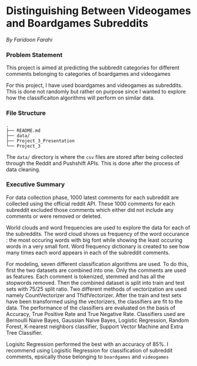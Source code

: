 # Distinguishing Between Videogames and Boardgames Subreddits
_By Faridoon Farahi_

### Problem Statement
This project is aimed at predicting the subbredit categories for different comments belonging to categories of boardgames and videogames

For this project, I have used boardgames and videogames as subreddits. This is done not randomly but rather on purpose since I wanted to explore how the classificaiton algorithms will perform on similar data.



### File Structure
```
.
├── README.md
├── data/
├── Project_3_Presentation
└── Project_3
```

The `data/` directory is where the `csv` files are stored after being collected through the Reddit and Pushshift APIs. This is done after the process of data cleaning.


### Executive Summary
For data collection phase, 1000 latest comments for each subreddit are collected using the official reddit API. These 1000 comments for each subreddit excluded those comments which either did not include any comments or were removed or deleted.

World clouds and word frequencies are used to explore the data for each of the subreddits. The word cloud shows us frequency of the word occurance : the most occuring words with big font while showing the least occuring words in a very small font. Word frequency dictionary is created to see how many times each word appears in each of the subreddit comments.

For modeling, seven different classification algorithms are used. To do this, first the two datasets are combined into one.  Only the comments are used as features. Each comment is tokenized, stemmed and has all the stopwords removed. Then the combined dataset is split into train and test sets with 75/25 split ratio. Two different methods of vectorization are used namely CountVectorizer and TfidfVectorizer. After the train and test sets have been transformed using the vectorizers, the classifiers are fit to the data. The performance of the classifiers are evaluated on the basis of Accuracy, True Positive Rate and True Negative Rate. Classifiers used are Bernoulli Naive Bayes, Gaussian Naive Bayes, Logistic Regression, Random Forest, K-nearest neighbors classifier, Support Vector Machine and Extra Tree Classifier.

Logisitc Regression performed the best with an accuracy of 85%. I recommend using Logisitic Regression for classification of subreddit comments, epsically those belonging to `boardgames` and `videogames`